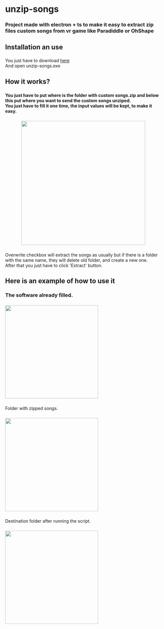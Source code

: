 <h1 align="left">unzip-songs</h1>

###

<h3 align="left">Project made with electron + ts to make it easy to extract zip files custom songs from vr game like Paradiddle or OhShape</h3>

###

<p align="left"></p>

###

<h2 align="left">Installation an use</h2>

###

<p align="left">You just have to download <a target="_blank" href="https://drive.google.com/file/d/1sruc7OPuO0ZYxvUPBOiQHZInuaLRYhgT/view?usp=sharing">here</a><br>And open unzip-songs.exe</p>

###

<h2 align="left">How it works?</h2>

###

<h4 align="left">You just have to put where is the folder with custom songs.zip and below this put where you want to send the custom songs unziped.<br>You just have to fill it one time, the input values will be kept, to make it easy.</h4>

###

<div align="center">
  <img height="400" src="https://i.ibb.co/BfL5wz0/dashboard.png"  />
</div>

###

<p align="left">Overwrite checkbox will extract the songs as usually but if there is a folder with the same name, they will delete old folder, and create a new one.<br>After that you just have to click 'Extract' button.</p>

###

<h2 align="left">Here is an example of how to use it</h2>

###

<h3 align="left">The software already filled.</h3>

###

<div align="left">
  <img height="300" src="https://i.ibb.co/qpJ05Xb/example0.png"  />
</div>

###

<p align="left">Folder with zipped songs.</p>

###

<div align="left">
  <img height="300" src="https://i.ibb.co/v3s89q6/example1.png"  />
</div>

###

<p align="left">Destination folder after running the script.</p>

###

<div align="left">
  <img height="300" src="https://i.ibb.co/wchsTLf/example2.png"  />
</div>

###

